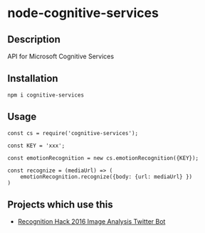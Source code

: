 # node-cognitive-services

## Description
API for Microsoft Cognitive Services

## Installation
`npm i cognitive-services`

## Usage

```
const cs = require('cognitive-services');

const KEY = 'xxx';

const emotionRecognition = new cs.emotionRecognition({KEY});

const recognize = (mediaUrl) => (
	emotionRecognition.recognize({body: {url: mediaUrl} })
)

```

## Projects which use this

* [Recognition Hack 2016 Image Analysis Twitter Bot](https://github.com/joshbalfour/recognition-hack-banana-jam-openbracket-closebracket-semicolon/blob/master/src/cognition.js)